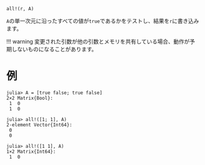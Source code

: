```
all!(r, A)
```

`A`の単一次元に沿ったすべての値が`true`であるかをテストし、結果を`r`に書き込みます。

!!! warning
    変更された引数が他の引数とメモリを共有している場合、動作が予期しないものになることがあります。


# 例

```jldoctest
julia> A = [true false; true false]
2×2 Matrix{Bool}:
 1  0
 1  0

julia> all!([1; 1], A)
2-element Vector{Int64}:
 0
 0

julia> all!([1 1], A)
1×2 Matrix{Int64}:
 1  0
```

